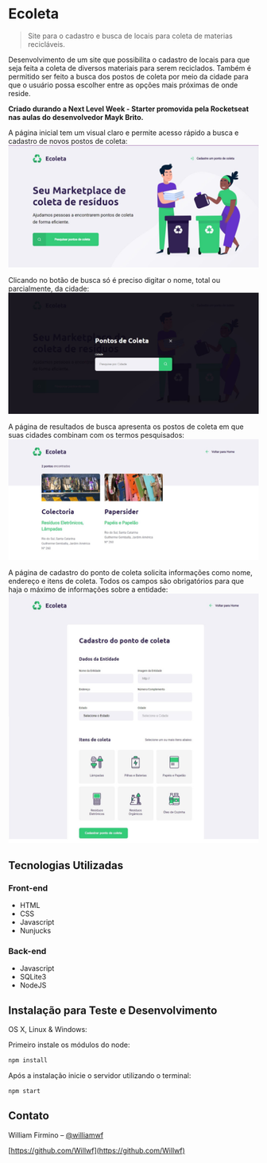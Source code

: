 # Ecoleta
> Site para o cadastro e busca de locais para coleta de materias recicláveis.

Desenvolvimento de um site que possibilita o cadastro de locais para que seja feita a coleta de diversos materiais para serem reciclados. Também é permitido ser feito a busca dos postos de coleta por meio da cidade para que o usuário possa escolher entre as opções mais próximas de onde reside.

**Criado durando a Next Level Week - Starter promovida pela Rocketseat nas aulas do desenvolvedor Mayk Brito.**

A página inicial tem um visual claro e permite acesso rápido a busca e cadastro de novos postos de coleta:
![](/screenshots/index.jpg)

Clicando no botão de busca só é preciso digitar o nome, total ou parcialmente, da cidade:
![](/screenshots/search.jpg)

A página de resultados de busca apresenta os postos de coleta em que suas cidades combinam com os termos pesquisados:
![](/screenshots/search-results.jpg)

A página de cadastro do ponto de coleta solicita informações como nome, endereço e itens de coleta. Todos os campos são obrigatórios para que haja o máximo de informações sobre a entidade:
![](/screenshots/create-point.jpg)

## Tecnologias Utilizadas

### Front-end
- HTML
- CSS
- Javascript
- Nunjucks

### Back-end
- Javascript
- SQLite3
- NodeJS

## Instalação para Teste e Desenvolvimento

OS X, Linux & Windows:

Primeiro instale os módulos do node:

```sh
npm install
```

Após a instalação inicie o servidor utilizando o terminal:

```sh
npm start
```

## Contato

William Firmino – [@williamwf](https://twitter.com/williamwf)

[https://github.com/Willwf](https://github.com/Willwf)


